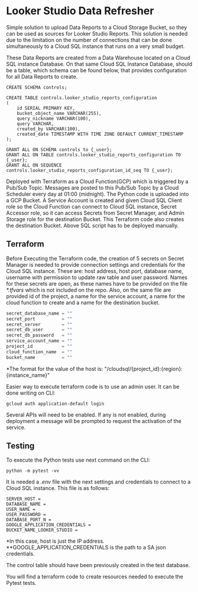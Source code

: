 # Looker Studio Data Refresher
Simple solution to upload Data Reports to a Cloud Storage Bucket, so they can be used as sources for Looker Studio 
Reports. This solution is needed due to the limitation on the number of connections that can be done simultaneously 
to a Cloud SQL instance that runs on a very small budget. 

These Data Reports are created from a Data Warehouse located on a Cloud SQL instance Database. On that same Cloud 
SQL Instance Database, should be a table, which schema can be found below, that provides configuration for 
all Data Reports to create.

```
CREATE SCHEMA controls;

CREATE TABLE controls.looker_studio_reports_configuration
(
    id SERIAL PRIMARY KEY,
    bucket_object_name VARCHAR(255),
    query_nickname VARCHAR(100),
    query VARCHAR,
    created_by VARCHAR(100),
    created_date TIMESTAMP WITH TIME ZONE DEFAULT CURRENT_TIMESTAMP 
);

GRANT ALL ON SCHEMA controls to {_user};
GRANT ALL ON TABLE controls.looker_studio_reports_configuration TO {_user};
GRANT ALL ON SEQUENCE controls.looker_studio_reports_configuration_id_seq TO {_user};
```

Deployed with Terraform as a Cloud Function(GCP) which is triggered by a Pub/Sub Topic. Messages 
are posted to this Pub/Sub Topic by a Cloud Scheduler every day at 01:00 (midnight). The Python code is uploaded into a 
GCP Bucket. A Service Account is created and given Cloud SQL Client role so the Cloud Function can connect to Cloud SQL
instance, Secret Accessor role, so it can access Secrets from Secret Manager, and Admin Storage role for the destination 
Bucket. This Terraform code also creates the destination Bucket. Above SQL script has to be deployed manually.

## Terraform
Before Executing the Terraform code, the creation of 5 secrets on Secret Manager is needed to provide connection 
settings and credentials for the Cloud SQL instance. These are: host address, host port, database name, 
username with permission to update raw table and user password. Names for these secrets are open, 
as these names have to be provided on the file _*.tfvars_ which is not included on the repo.
Also, on the same file are provided id of the project, a name for the service account, a name for the cloud function
to create and a name for the destination bucket.

```terraform
secret_database_name = ""
secret_port          = ""
secret_server        = ""
secret_db_user       = ""
secret_db_password   = ""
service_account_name = ""
project_id           = ""
cloud_function_name  = ""
bucket_name          = ""
```

*The format for the value of the host is: "/cloudsql/{project_id}:{region}:{instance_name}"

Easier way to execute terraform code is to use an admin user. It can be done writing on CLI: 
```commandline
gcloud auth application-default login
```
Several APIs will need to be enabled. If any is not enabled, during deployment a message will be prompted to request the 
activation of the service.

## Testing
To execute the Python tests use next command on the CLI:
```commandline
python -m pytest -vv
```

It is needed a _.env_ file with the next settings and credentials to connect to a Cloud SQL instance. This file is
as follows:

```
SERVER_HOST = 
DATABASE_NAME = 
USER_NAME = 
USER_PASSWORD = 
DATABASE_PORT_N =
GOOGLE_APPLICATION_CREDENTIALS = 
BUCKET_NAME_LOOKER_STUDIO =  
```

*In this case, host is just the IP address.
**GOOGLE_APPLICATION_CREDENTIALS is the path to a SA json credentials.

The control table should have been previously created in the test database.

You will find a terraform code to create resources needed to execute the Pytest tests.